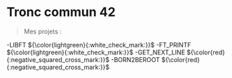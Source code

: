 # Tronc commun 42
> Mes projets :

  -LIBFT ${\color{lightgreen}{:white_check_mark:}}$
  -FT_PRINTF ${\color{lightgreen}{:white_check_mark:}}$
  -GET_NEXT_LINE ${\color{red}{:negative_squared_cross_mark:}}$
  -BORN2BEROOT ${\color{red}{:negative_squared_cross_mark:}}$

